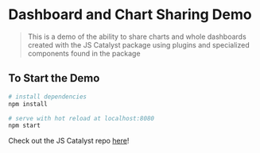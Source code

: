 # Dashboard and Chart Sharing Demo

> This is a demo of the ability to share charts and whole dashboards created with the JS Catalyst package using plugins and specialized components found in the package

## To Start the Demo

``` bash
# install dependencies
npm install

# serve with hot reload at localhost:8080
npm start
```
Check out the JS Catalyst repo [here](https://github.com/EikosPartners/jscatalyst)!

